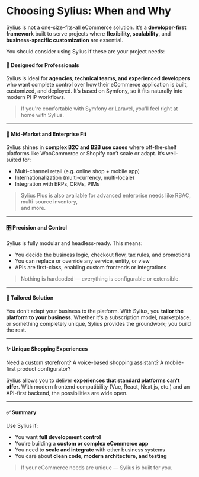 # Choosing Sylius: When and Why

Sylius is not a one-size-fits-all eCommerce solution. It’s a **developer-first framework** built to serve projects where **flexibility, scalability**, and **business-specific customization** are essential.

You should consider using Sylius if these are your project needs:

#### 🎯 **Designed for Professionals**

Sylius is ideal for **agencies, technical teams, and experienced developers** who want complete control over how their eCommerce application is built, customized, and deployed. It’s based on Symfony, so it fits naturally into modern PHP workflows.

> If you're comfortable with Symfony or Laravel, you'll feel right at home with Sylius.

***

#### 🏢 **Mid-Market and Enterprise Fit**

Sylius shines in **complex B2C and B2B use cases** where off-the-shelf platforms like WooCommerce or Shopify can’t scale or adapt. It’s well-suited for:

* Multi-channel retail (e.g. online shop + mobile app)
* Internationalization (multi-currency, multi-locale)
* Integration with ERPs, CRMs, PIMs

> Sylius Plus is also available for advanced enterprise needs like RBAC, multi-source inventory, \
> and more.

***

#### 🎛️ **Precision and Control**

Sylius is fully modular and headless-ready. This means:

* You decide the business logic, checkout flow, tax rules, and promotions
* You can replace or override any service, entity, or view
* APIs are first-class, enabling custom frontends or integrations

> Nothing is hardcoded — everything is configurable or extensible.

***

#### 🧵 **Tailored Solution**

You don’t adapt your business to the platform. With Sylius, you **tailor the platform to your business**. Whether it's a subscription model, marketplace, or something completely unique, Sylius provides the groundwork; you build the rest.

***

#### ✨ **Unique Shopping Experiences**

Need a custom storefront? A voice-based shopping assistant? A mobile-first product configurator?

Sylius allows you to deliver **experiences that standard platforms can't offer**. With modern frontend compatibility (Vue, React, Next.js, etc.) and an API-first backend, the possibilities are wide open.

***

#### ✅ Summary

Use Sylius if:

* You want **full development control**
* You’re building a **custom or complex eCommerce app**
* You need to **scale and integrate** with other business systems
* You care about **clean code, modern architecture, and testing**

> If your eCommerce needs are unique — Sylius is built for you.
